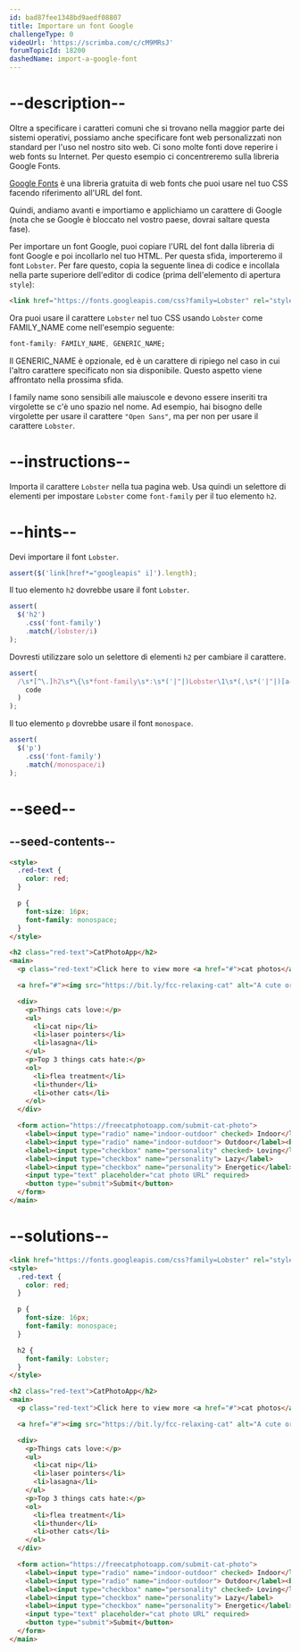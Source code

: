 ```yaml
---
id: bad87fee1348bd9aedf08807
title: Importare un font Google
challengeType: 0
videoUrl: 'https://scrimba.com/c/cM9MRsJ'
forumTopicId: 18200
dashedName: import-a-google-font
---
```


# --description--

Oltre a specificare i caratteri comuni che si trovano nella maggior parte dei sistemi operativi, possiamo anche specificare font web personalizzati non standard per l'uso nel nostro sito web. Ci sono molte fonti dove reperire i web fonts su Internet. Per questo esempio ci concentreremo sulla libreria Google Fonts.

[Google Fonts](https://fonts.google.com/) è una libreria gratuita di web fonts che puoi usare nel tuo CSS facendo riferimento all'URL del font.

Quindi, andiamo avanti e importiamo e applichiamo un carattere di Google (nota che se Google è bloccato nel vostro paese, dovrai saltare questa fase).

Per importare un font Google, puoi copiare l'URL del font dalla libreria di font Google e poi incollarlo nel tuo HTML. Per questa sfida, importeremo il font `Lobster`. Per fare questo, copia la seguente linea di codice e incollala nella parte superiore dell'editor di codice (prima dell'elemento di apertura `style`):

```html
<link href="https://fonts.googleapis.com/css?family=Lobster" rel="stylesheet" type="text/css">
```

Ora puoi usare il carattere `Lobster` nel tuo CSS usando `Lobster` come FAMILY_NAME come nell'esempio seguente:

```css
font-family: FAMILY_NAME, GENERIC_NAME;
```

Il GENERIC_NAME è opzionale, ed è un carattere di ripiego nel caso in cui l'altro carattere specificato non sia disponibile. Questo aspetto viene affrontato nella prossima sfida.

I family name sono sensibili alle maiuscole e devono essere inseriti tra virgolette se c'è uno spazio nel nome. Ad esempio, hai bisogno delle virgolette per usare il carattere `"Open Sans"`, ma per non per usare il carattere `Lobster`.

# --instructions--

Importa il carattere `Lobster` nella tua pagina web. Usa quindi un selettore di elementi per impostare `Lobster` come `font-family` per il tuo elemento `h2`.

# --hints--

Devi importare il font `Lobster`.

```js
assert($('link[href*="googleapis" i]').length);
```

Il tuo elemento `h2` dovrebbe usare il font `Lobster`.

```js
assert(
  $('h2')
    .css('font-family')
    .match(/lobster/i)
);
```

Dovresti utilizzare solo un selettore di elementi `h2` per cambiare il carattere.

```js
assert(
  /\s*[^\.]h2\s*\{\s*font-family\s*:\s*('|"|)Lobster\1\s*(,\s*('|"|)[a-z -]+\3\s*)?(;\s*\}|\})/gi.test(
    code
  )
);
```

Il tuo elemento `p` dovrebbe usare il font `monospace`.

```js
assert(
  $('p')
    .css('font-family')
    .match(/monospace/i)
);
```

# --seed--

## --seed-contents--

```html
<style>
  .red-text {
    color: red;
  }

  p {
    font-size: 16px;
    font-family: monospace;
  }
</style>

<h2 class="red-text">CatPhotoApp</h2>
<main>
  <p class="red-text">Click here to view more <a href="#">cat photos</a>.</p>

  <a href="#"><img src="https://bit.ly/fcc-relaxing-cat" alt="A cute orange cat lying on its back."></a>

  <div>
    <p>Things cats love:</p>
    <ul>
      <li>cat nip</li>
      <li>laser pointers</li>
      <li>lasagna</li>
    </ul>
    <p>Top 3 things cats hate:</p>
    <ol>
      <li>flea treatment</li>
      <li>thunder</li>
      <li>other cats</li>
    </ol>
  </div>

  <form action="https://freecatphotoapp.com/submit-cat-photo">
    <label><input type="radio" name="indoor-outdoor" checked> Indoor</label>
    <label><input type="radio" name="indoor-outdoor"> Outdoor</label><br>
    <label><input type="checkbox" name="personality" checked> Loving</label>
    <label><input type="checkbox" name="personality"> Lazy</label>
    <label><input type="checkbox" name="personality"> Energetic</label><br>
    <input type="text" placeholder="cat photo URL" required>
    <button type="submit">Submit</button>
  </form>
</main>
```

# --solutions--

```html
<link href="https://fonts.googleapis.com/css?family=Lobster" rel="stylesheet" type="text/css">
<style>
  .red-text {
    color: red;
  }

  p {
    font-size: 16px;
    font-family: monospace;
  }

  h2 {
    font-family: Lobster;
  }
</style>

<h2 class="red-text">CatPhotoApp</h2>
<main>
  <p class="red-text">Click here to view more <a href="#">cat photos</a>.</p>

  <a href="#"><img src="https://bit.ly/fcc-relaxing-cat" alt="A cute orange cat lying on its back."></a>

  <div>
    <p>Things cats love:</p>
    <ul>
      <li>cat nip</li>
      <li>laser pointers</li>
      <li>lasagna</li>
    </ul>
    <p>Top 3 things cats hate:</p>
    <ol>
      <li>flea treatment</li>
      <li>thunder</li>
      <li>other cats</li>
    </ol>
  </div>

  <form action="https://freecatphotoapp.com/submit-cat-photo">
    <label><input type="radio" name="indoor-outdoor" checked> Indoor</label>
    <label><input type="radio" name="indoor-outdoor"> Outdoor</label><br>
    <label><input type="checkbox" name="personality" checked> Loving</label>
    <label><input type="checkbox" name="personality"> Lazy</label>
    <label><input type="checkbox" name="personality"> Energetic</label><br>
    <input type="text" placeholder="cat photo URL" required>
    <button type="submit">Submit</button>
  </form>
</main>
```
